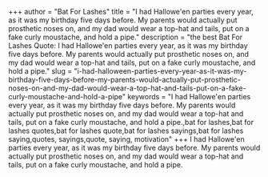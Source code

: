 +++
author = "Bat For Lashes"
title = "I had Hallowe'en parties every year, as it was my birthday five days before. My parents would actually put prosthetic noses on, and my dad would wear a top-hat and tails, put on a fake curly moustache, and hold a pipe."
description = "the best Bat For Lashes Quote: I had Hallowe'en parties every year, as it was my birthday five days before. My parents would actually put prosthetic noses on, and my dad would wear a top-hat and tails, put on a fake curly moustache, and hold a pipe."
slug = "i-had-halloween-parties-every-year-as-it-was-my-birthday-five-days-before-my-parents-would-actually-put-prosthetic-noses-on-and-my-dad-would-wear-a-top-hat-and-tails-put-on-a-fake-curly-moustache-and-hold-a-pipe"
keywords = "I had Hallowe'en parties every year, as it was my birthday five days before. My parents would actually put prosthetic noses on, and my dad would wear a top-hat and tails, put on a fake curly moustache, and hold a pipe.,bat for lashes,bat for lashes quotes,bat for lashes quote,bat for lashes sayings,bat for lashes saying,quotes, sayings,quote, saying, motivation"
+++
I had Hallowe'en parties every year, as it was my birthday five days before. My parents would actually put prosthetic noses on, and my dad would wear a top-hat and tails, put on a fake curly moustache, and hold a pipe.
